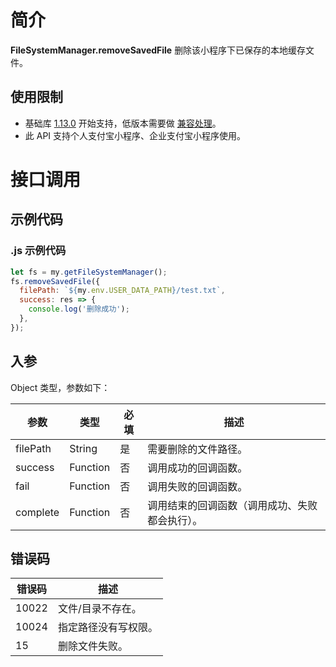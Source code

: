 # 简介

**FileSystemManager.removeSavedFile** 删除该小程序下已保存的本地缓存文件。

## 使用限制

- 基础库 [1.13.0](https://opendocs.alipay.com/mini/framework/lib) 开始支持，低版本需要做 [兼容处理](https://opendocs.alipay.com/mini/framework/compatibility)。
- 此 API 支持个人支付宝小程序、企业支付宝小程序使用。

# 接口调用

## 示例代码

### .js 示例代码

```javascript
let fs = my.getFileSystemManager();
fs.removeSavedFile({
  filePath: `${my.env.USER_DATA_PATH}/test.txt`,
  success: res => {
    console.log('删除成功');
  },
});
```

## 入参

Object 类型，参数如下：

| **参数** | **类型** | **必填** | **描述** |
| --- | --- | --- | --- |
| filePath | String | 是 | 需要删除的文件路径。 |
| success | Function | 否 | 调用成功的回调函数。 |
| fail | Function | 否 | 调用失败的回调函数。 |
| complete | Function | 否 | 调用结束的回调函数（调用成功、失败都会执行）。 |

## 错误码

| **错误码** | **描述**             |
| ---------- | -------------------- |
| 10022      | 文件/目录不存在。    |
| 10024      | 指定路径没有写权限。 |
| 15         | 删除文件失败。       |
